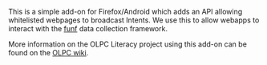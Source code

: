 This is a simple add-on for Firefox/Android which adds an API allowing
whitelisted webpages to broadcast Intents.  We use this to allow webapps
to interact with the [funf](http://funf.org) data collection framework.

More information on the OLPC Literacy project using this add-on can
be found on the [OLPC wiki](http://wiki.laptop.org/go/Literacy_Project).

